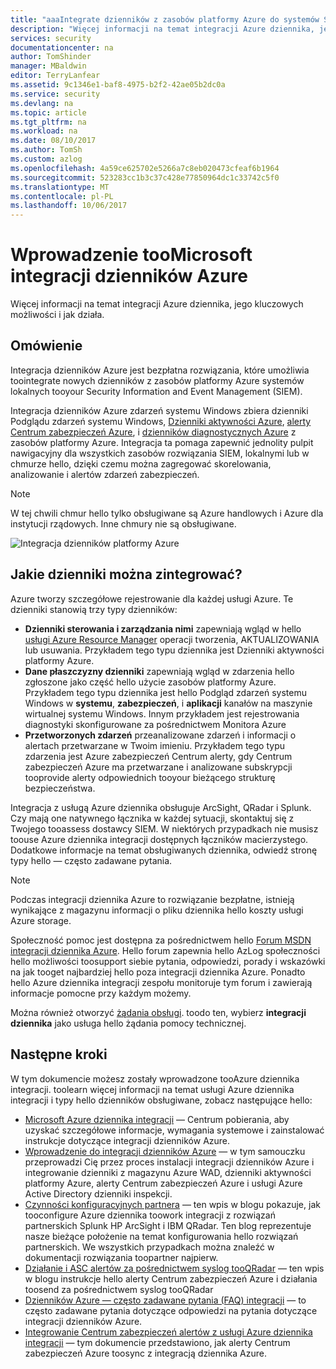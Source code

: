 ```yaml
---
title: "aaaIntegrate dzienników z zasobów platformy Azure do systemów SIEM | Dokumentacja firmy Microsoft"
description: "Więcej informacji na temat integracji Azure dziennika, jego kluczowych możliwości i jak działa."
services: security
documentationcenter: na
author: TomShinder
manager: MBaldwin
editor: TerryLanfear
ms.assetid: 9c1346e1-baf8-4975-b2f2-42ae05b2dc0a
ms.service: security
ms.devlang: na
ms.topic: article
ms.tgt_pltfrm: na
ms.workload: na
ms.date: 08/10/2017
ms.author: TomSh
ms.custom: azlog
ms.openlocfilehash: 4a59ce625702e5266a7c8eb020473cfeaf6b1964
ms.sourcegitcommit: 523283cc1b3c37c428e77850964dc1c33742c5f0
ms.translationtype: MT
ms.contentlocale: pl-PL
ms.lasthandoff: 10/06/2017
---
```

# <a name="introduction-toomicrosoft-azure-log-integration"></a>Wprowadzenie tooMicrosoft integracji dzienników Azure
Więcej informacji na temat integracji Azure dziennika, jego kluczowych możliwości i jak działa.

## <a name="overview"></a>Omówienie

Integracja dzienników Azure jest bezpłatna rozwiązania, które umożliwia toointegrate nowych dzienników z zasobów platformy Azure systemów lokalnych tooyour Security Information and Event Management (SIEM).

Integracja dzienników Azure zdarzeń systemu Windows zbiera dzienniki Podglądu zdarzeń systemu Windows, [Dzienniki aktywności Azure](../monitoring-and-diagnostics/monitoring-overview-activity-logs.md), [alerty Centrum zabezpieczeń Azure](../security-center/security-center-intro.md), i [dzienników diagnostycznych Azure](../monitoring-and-diagnostics/monitoring-overview-of-diagnostic-logs.md) z zasobów platformy Azure. Integracja ta pomaga zapewnić jednolity pulpit nawigacyjny dla wszystkich zasobów rozwiązania SIEM, lokalnymi lub w chmurze hello, dzięki czemu można zagregować skorelowania, analizowanie i alertów zdarzeń zabezpieczeń.

>[!NOTE]
W tej chwili chmur hello tylko obsługiwane są Azure handlowych i Azure dla instytucji rządowych. Inne chmury nie są obsługiwane.

![Integracja dzienników platformy Azure][1]

## <a name="what-logs-can-i-integrate"></a>Jakie dzienniki można zintegrować?
Azure tworzy szczegółowe rejestrowanie dla każdej usługi Azure. Te dzienniki stanowią trzy typy dzienników:

* **Dzienniki sterowania i zarządzania nimi** zapewniają wgląd w hello [usługi Azure Resource Manager](../azure-resource-manager/resource-group-overview.md) operacji tworzenia, AKTUALIZOWANIA lub usuwania. Przykładem tego typu dziennika jest Dzienniki aktywności platformy Azure.
* **Dane płaszczyzny dzienniki** zapewniają wgląd w zdarzenia hello zgłoszone jako część hello użycie zasobów platformy Azure. Przykładem tego typu dziennika jest hello Podgląd zdarzeń systemu Windows w **systemu**, **zabezpieczeń**, i **aplikacji** kanałów na maszynie wirtualnej systemu Windows. Innym przykładem jest rejestrowania diagnostyki skonfigurowane za pośrednictwem Monitora Azure
* **Przetworzonych zdarzeń** przeanalizowane zdarzeń i informacji o alertach przetwarzane w Twoim imieniu. Przykładem tego typu zdarzenia jest Azure zabezpieczeń Centrum alerty, gdy Centrum zabezpieczeń Azure ma przetwarzane i analizowane subskrypcji tooprovide alerty odpowiednich tooyour bieżącego strukturę bezpieczeństwa.

Integracja z usługą Azure dziennika obsługuje ArcSight, QRadar i Splunk. Czy mają one natywnego łącznika w każdej sytuacji, skontaktuj się z Twojego tooassess dostawcy SIEM. W niektórych przypadkach nie musisz toouse Azure dziennika integracji dostępnych łączników macierzystego. Dodatkowe informacje na temat obsługiwanych dziennika, odwiedź stronę typy hello — często zadawane pytania.

>[!NOTE]
Podczas integracji dziennika Azure to rozwiązanie bezpłatne, istnieją wynikające z magazynu informacji o pliku dziennika hello koszty usługi Azure storage.

Społeczność pomoc jest dostępna za pośrednictwem hello [Forum MSDN integracji dziennika Azure](https://social.msdn.microsoft.com/Forums/office/home?forum=AzureLogIntegration). Hello forum zapewnia hello AzLog społeczności hello możliwości toosupport siebie pytania, odpowiedzi, porady i wskazówki na jak tooget najbardziej hello poza integracji dziennika Azure. Ponadto hello Azure dziennika integracji zespołu monitoruje tym forum i zawierają informacje pomocne przy każdym możemy.

Można również otworzyć [żądania obsługi](../azure-supportability/how-to-create-azure-support-request.md). toodo ten, wybierz **integracji dziennika** jako usługa hello żądania pomocy technicznej.

## <a name="next-steps"></a>Następne kroki
W tym dokumencie możesz zostały wprowadzone tooAzure dziennika integracji. toolearn więcej informacji na temat usługi Azure dziennika integracji i typy hello dzienników obsługiwane, zobacz następujące hello:

* [Microsoft Azure dziennika integracji](https://www.microsoft.com/download/details.aspx?id=53324) — Centrum pobierania, aby uzyskać szczegółowe informacje, wymagania systemowe i zainstalować instrukcje dotyczące integracji dzienników Azure.
* [Wprowadzenie do integracji dzienników Azure](security-azure-log-integration-get-started.md) — w tym samouczku przeprowadzi Cię przez proces instalacji integracji dzienników Azure i integrowanie dzienniki z magazynu Azure WAD, dzienniki aktywności platformy Azure, alerty Centrum zabezpieczeń Azure i usługi Azure Active Directory dzienniki inspekcji.
* [Czynności konfiguracyjnych partnera](https://blogs.msdn.microsoft.com/azuresecurity/2016/08/23/azure-log-siem-configuration-steps/) — ten wpis w blogu pokazuje, jak tooconfigure Azure dziennika toowork integracji z rozwiązań partnerskich Splunk HP ArcSight i IBM QRadar. Ten blog reprezentuje nasze bieżące położenie na temat konfigurowania hello rozwiązań partnerskich. We wszystkich przypadkach można znaleźć w dokumentacji rozwiązania toopartner najpierw.
* [Działanie i ASC alertów za pośrednictwem syslog tooQRadar](https://blogs.msdn.microsoft.com/azuresecurity/2016/09/24/integrate-azure-logs-to-qradar/) — ten wpis w blogu instrukcje hello alerty Centrum zabezpieczeń Azure i działania toosend za pośrednictwem syslog tooQRadar
* [Dzienników Azure — często zadawane pytania (FAQ) integracji](security-azure-log-integration-faq.md) — to często zadawane pytania dotyczące odpowiedzi na pytania dotyczące integracji dzienników Azure.
* [Integrowanie Centrum zabezpieczeń alertów z usługi Azure dziennika integracji](../security-center/security-center-integrating-alerts-with-log-integration.md) — tym dokumencie przedstawiono, jak alerty Centrum zabezpieczeń Azure toosync z integracją dziennika Azure.

<!--Image references-->
[1]: ./media/security-azure-log-integration-overview/azure-log-integration.png
